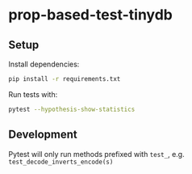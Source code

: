 # prop-based-test-tinydb
## Setup
Install dependencies:
```bash
pip install -r requirements.txt
```
Run tests with:
```bash
pytest --hypothesis-show-statistics
```
## Development
Pytest will only run methods prefixed with `test_`, e.g. `test_decode_inverts_encode(s)`